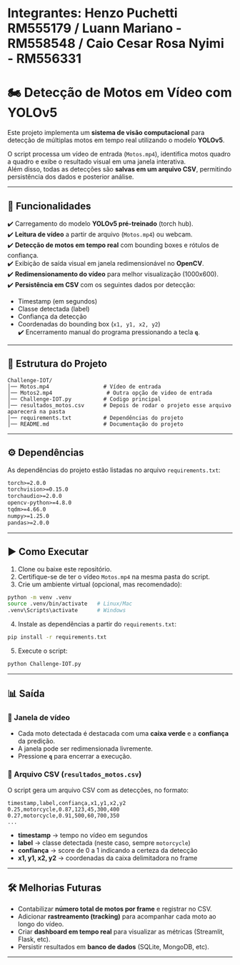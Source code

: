 # Integrantes: Henzo Puchetti RM555179 / Luann Mariano - RM558548 / Caio Cesar Rosa Nyimi - RM556331

# 🏍️ Detecção de Motos em Vídeo com YOLOv5

Este projeto implementa um **sistema de visão computacional** para detecção de múltiplas motos em tempo real utilizando o modelo **YOLOv5**.  

O script processa um vídeo de entrada (`Motos.mp4`), identifica motos quadro a quadro e exibe o resultado visual em uma janela interativa.  
Além disso, todas as detecções são **salvas em um arquivo CSV**, permitindo persistência dos dados e posterior análise.

---

## 🚀 Funcionalidades

✔️ Carregamento do modelo **YOLOv5 pré-treinado** (torch hub).  
✔️ **Leitura de vídeo** a partir de arquivo (`Motos.mp4`) ou webcam.  
✔️ **Detecção de motos em tempo real** com bounding boxes e rótulos de confiança.  
✔️ Exibição de saída visual em janela redimensionável no **OpenCV**.  
✔️ **Redimensionamento do vídeo** para melhor visualização (1000x600).  
✔️ **Persistência em CSV** com os seguintes dados por detecção:  
   - Timestamp (em segundos)  
   - Classe detectada (label)  
   - Confiança da detecção  
   - Coordenadas do bounding box (`x1, y1, x2, y2`)  
✔️ Encerramento manual do programa pressionando a tecla **`q`**.  

---

## 📂 Estrutura do Projeto

```
Challenge-IOT/
│── Motos.mp4                 # Vídeo de entrada
│── Motos2.mp4                 # Outra opção de video de entrada
│── Challenge-IOT.py          # Codigo principal
│── resultados_motos.csv      # Depois de rodar o projeto esse arquivo aparecerá na pasta
│── requirements.txt          # Dependências do projeto
│── README.md                 # Documentação do projeto
```

---

## ⚙️ Dependências

As dependências do projeto estão listadas no arquivo `requirements.txt`:

```txt
torch>=2.0.0
torchvision>=0.15.0
torchaudio>=2.0.0
opencv-python>=4.8.0
tqdm>=4.66.0
numpy>=1.25.0
pandas>=2.0.0
```

---

## ▶️ Como Executar

1. Clone ou baixe este repositório.  
2. Certifique-se de ter o vídeo `Motos.mp4` na mesma pasta do script.  
3. Crie um ambiente virtual (opcional, mas recomendado):  

```bash
python -m venv .venv
source .venv/bin/activate   # Linux/Mac
.venv\Scripts\activate      # Windows
```

4. Instale as dependências a partir do `requirements.txt`:  

```bash
pip install -r requirements.txt
```

5. Execute o script:  

```bash
python Challenge-IOT.py
```

---

## 📊 Saída

### 🎥 Janela de vídeo  
- Cada moto detectada é destacada com uma **caixa verde** e a **confiança** da predição.  
- A janela pode ser redimensionada livremente.  
- Pressione **`q`** para encerrar a execução.  

### 📑 Arquivo CSV (`resultados_motos.csv`)  
O script gera um arquivo CSV com as detecções, no formato:  

```
timestamp,label,confiança,x1,y1,x2,y2
0.25,motorcycle,0.87,123,45,300,400
0.27,motorcycle,0.91,500,60,700,350
...
```

- **timestamp** → tempo no vídeo em segundos  
- **label** → classe detectada (neste caso, sempre `motorcycle`)  
- **confiança** → score de 0 a 1 indicando a certeza da detecção  
- **x1, y1, x2, y2** → coordenadas da caixa delimitadora no frame  

---

## 🛠️ Melhorias Futuras

- Contabilizar **número total de motos por frame** e registrar no CSV.  
- Adicionar **rastreamento (tracking)** para acompanhar cada moto ao longo do vídeo.  
- Criar **dashboard em tempo real** para visualizar as métricas (Streamlit, Flask, etc).  
- Persistir resultados em **banco de dados** (SQLite, MongoDB, etc).  

---
 
